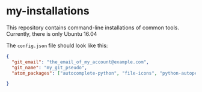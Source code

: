 # my-installations

This repository contains command-line installations of common tools.
Currently, there is only Ubuntu 16.04

The `config.json` file should look like this:

```json
{
  "git_email": "the_email_of_my_account@example.com",
  "git_name": "my_git_pseudo",
  "atom_packages": ["autocomplete-python", "file-icons", "python-autopep8"]

}
```
